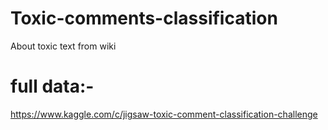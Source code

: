 # Toxic-comments-classification
About toxic text from wiki 

# full data:- 
https://www.kaggle.com/c/jigsaw-toxic-comment-classification-challenge
